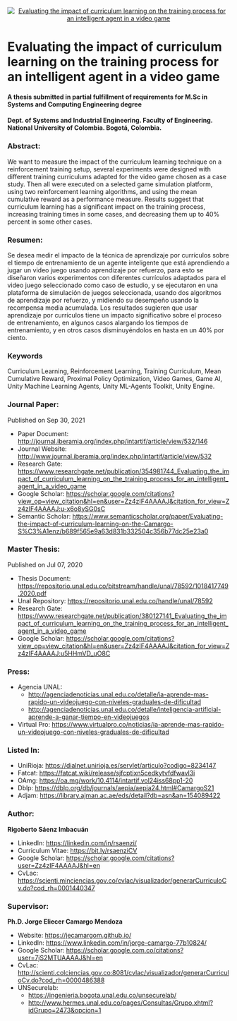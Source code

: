 <p align="center"><a href="http://www.journal.iberamia.org/index.php/intartif/article/view/532/146" target="_blank"><img src="/Banner.png" alt="Evaluating the impact of curriculum learning on the training process for an intelligent agent in a video game" style="horizontal-align:middle"></a></p>

# Evaluating the impact of curriculum learning on the training process for an intelligent agent in a video game
#### A thesis submitted in partial fulfillment of requirements for M.Sc in Systems and Computing Engineering degree
#### Dept. of Systems and Industrial Engineering. Faculty of Engineering. National University of Colombia. Bogotá, Colombia.

### Abstract:
We want to measure the impact of the curriculum learning technique on a reinforcement training setup, several experiments were designed with different training curriculums adapted for the video game chosen as a case study. Then all were executed on a selected game simulation platform, using two reinforcement learning algorithms, and using the mean cumulative reward as a performance measure. Results suggest that curriculum learning has a significant impact on the training process, increasing training times in some cases, and decreasing them up to 40% percent in some other cases.

### Resumen:
Se desea medir el impacto de la técnica de aprendizaje por currículos sobre el tiempo de entrenamiento de un agente inteligente que está aprendiendo a jugar un video juego usando aprendizaje por refuerzo, para esto se diseñaron varios experimentos con diferentes currículos adaptados para el video juego seleccionado como caso de estudio, y se ejecutaron en una plataforma de simulación de juegos seleccionada, usando dos algoritmos de aprendizaje por refuerzo, y midiendo su desempeño usando la recompensa media acumulada. Los resultados sugieren que usar aprendizaje por currículos tiene un impacto significativo sobre el proceso de entrenamiento, en algunos casos alargando los tiempos de entrenamiento, y en otros casos disminuyéndolos en hasta en un 40% por ciento.

### Keywords
Curriculum Learning, Reinforcement Learning, Training Curriculum, Mean Cumulative Reward, Proximal Policy Optimization, Video Games, Game AI, Unity Machine Learning Agents, Unity ML-Agents Toolkit, Unity Engine. 

### Journal Paper:
Published on Sep 30, 2021
* Paper Document: http://journal.iberamia.org/index.php/intartif/article/view/532/146
* Journal Website: http://www.journal.iberamia.org/index.php/intartif/article/view/532
* Research Gate: https://www.researchgate.net/publication/354981744_Evaluating_the_impact_of_curriculum_learning_on_the_training_process_for_an_intelligent_agent_in_a_video_game
* Google Scholar: https://scholar.google.com/citations?view_op=view_citation&hl=en&user=Zz4zIF4AAAAJ&citation_for_view=Zz4zIF4AAAAJ:u-x6o8ySG0sC
* Semantic Scholar: https://www.semanticscholar.org/paper/Evaluating-the-impact-of-curriculum-learning-on-the-Camargo-S%C3%A1enz/b689f565e9a63d831b332504c356b77dc25e23a0

### Master Thesis:
Published on Jul 07, 2020
* Thesis Document: https://repositorio.unal.edu.co/bitstream/handle/unal/78592/1018417749.2020.pdf
* Unal Repository: https://repositorio.unal.edu.co/handle/unal/78592
* Research Gate: https://www.researchgate.net/publication/380127141_Evaluating_the_impact_of_curriculum_learning_on_the_training_process_for_an_intelligent_agent_in_a_video_game
* Google Scholar: https://scholar.google.com/citations?view_op=view_citation&hl=en&user=Zz4zIF4AAAAJ&citation_for_view=Zz4zIF4AAAAJ:u5HHmVD_uO8C

### Press:
* Agencia UNAL:
  * http://agenciadenoticias.unal.edu.co/detalle/ia-aprende-mas-rapido-un-videojuego-con-niveles-graduales-de-dificultad
  * http://agenciadenoticias.unal.edu.co/detalle/inteligencia-artificial-aprende-a-ganar-tiempo-en-videojuegos
* Virtual Pro: https://www.virtualpro.co/noticias/ia-aprende-mas-rapido-un-videojuego-con-niveles-graduales-de-dificultad

### Listed In:
* UniRioja: https://dialnet.unirioja.es/servlet/articulo?codigo=8234147
* Fatcat: https://fatcat.wiki/release/sjfcptixn5cedkytvfdfwavl3i
* OAmg: https://oa.mg/work/10.4114/intartif.vol24iss68pp1-20
* Dblp: https://dblp.org/db/journals/aepia/aepia24.html#CamargoS21
* Adjam: https://library.ajman.ac.ae/eds/detail?db=asn&an=154089422

### Author:
<b>Rigoberto Sáenz Imbacuán</b>
* LinkedIn: https://linkedin.com/in/rsaenzi/
* Curriculum Vitae: https://bit.ly/rsaenziCV
* Google Scholar: https://scholar.google.com/citations?user=Zz4zIF4AAAAJ&hl=en
* CvLac: https://scienti.minciencias.gov.co/cvlac/visualizador/generarCurriculoCv.do?cod_rh=0001440347

### Supervisor:
<b>Ph.D. Jorge Eliecer Camargo Mendoza</b>
* Website: https://jecamargom.github.io/
* LinkedIn: https://www.linkedin.com/in/jorge-camargo-77b10824/
* Google Scholar: https://scholar.google.com.co/citations?user=7jS2MTUAAAAJ&hl=en
* CvLac: http://scienti.colciencias.gov.co:8081/cvlac/visualizador/generarCurriculoCv.do?cod_rh=0000486388
* UNSecurelab:
  - https://ingenieria.bogota.unal.edu.co/unsecurelab/
  - http://www.hermes.unal.edu.co/pages/Consultas/Grupo.xhtml?idGrupo=2473&opcion=1
